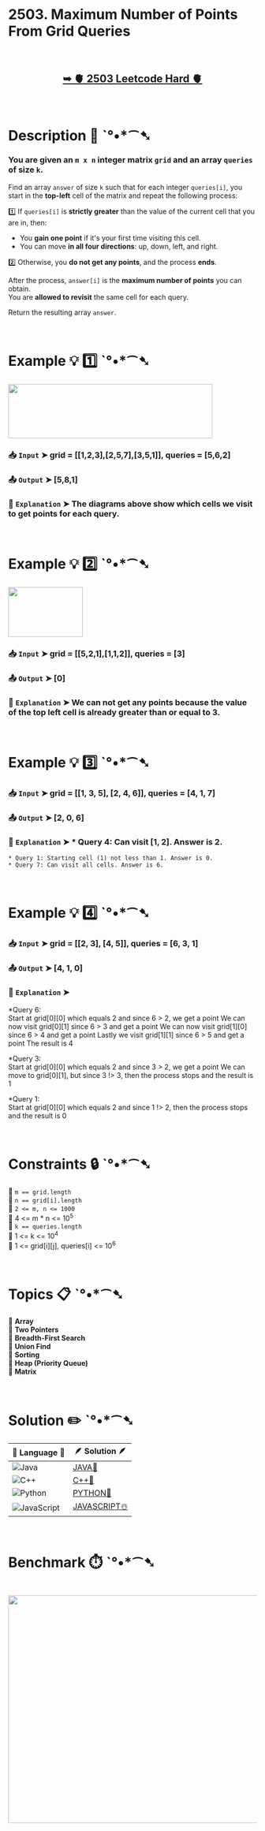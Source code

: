 # 2503. Maximum Number of Points From Grid Queries

</br>

<h2 align="center"> 

<a href="https://leetcode.com/problems/maximum-number-of-points-from-grid-queries/description/?envType=daily-question&envId=2025-03-28"><strong>➥ 🫀 2503 Leetcode Hard 🫀 </strong></a>
</h2>

</br>

# Description 📜 ˋ°•*⁀➷

### You are given an `m x n` integer matrix `grid` and an array `queries` of size `k`.

Find an array `answer` of size `k` such that for each integer `queries[i]`, you start in the **top-left** cell of the matrix and repeat the following process:

1️⃣ If `queries[i]` is **strictly greater** than the value of the current cell that you are in, then:  
   - You **gain one point** if it's your first time visiting this cell.  
   - You can move **in all four directions**: up, down, left, and right.  

2️⃣ Otherwise, you **do not get any points**, and the process **ends**.  

After the process, `answer[i]` is the **maximum number of points** you can obtain.  
You are **allowed to revisit** the same cell for each query.

Return the resulting array `answer`.

</br>

# Example 💡 1️⃣ ˋ°•*⁀➷

<img src="https://github.com/user-attachments/assets/5b9e135e-0f25-4825-8a40-993104ed5a3d" width="414px" height="110px" />

  ### 📥 `Input`  ➤ grid = [[1,2,3],[2,5,7],[3,5,1]], queries = [5,6,2]

  ### 📤 `Output`  ➤ [5,8,1]

  ### 🔦 `Explanation`  ➤ The diagrams above show which cells we visit to get points for each query.

</br>

# Example 💡 2️⃣ ˋ°•*⁀➷

<img src="https://github.com/user-attachments/assets/dd0d31a0-72c5-4954-aaf2-03ff8378a5df" width="151px" height="101px"/>

  ### 📥 `Input` ➤ grid = [[5,2,1],[1,1,2]], queries = [3]

  ### 📤 `Output`  ➤ [0]

  ### 🔦 `Explanation` ➤ We can not get any points because the value of the top left cell is already greater than or equal to 3.

</br>

# Example 💡 3️⃣ ˋ°•*⁀➷

  ### 📥 `Input` ➤ grid = [[1, 3, 5], [2, 4, 6]], queries = [4, 1, 7]

  ### 📤 `Output`  ➤ [2, 0, 6]

  ### 🔦 `Explanation`  ➤ * Query 4: Can visit [1, 2]. Answer is 2.
    * Query 1: Starting cell (1) not less than 1. Answer is 0.
    * Query 7: Can visit all cells. Answer is 6.

</br>

# Example 💡 4️⃣ ˋ°•*⁀➷

   ### 📥 `Input`  ➤ grid = [[2, 3], [4, 5]], queries = [6, 3, 1]
   ### 📤 `Output`  ➤ [4, 1, 0]
   ### 🔦 `Explanation`  ➤
   *Query 6:  
   Start at grid[0][0] which equals 2 and since 6 > 2, we get a point
   We can now visit grid[0][1] since 6 > 3 and get a point
   We can now visit grid[1][0] since 6 > 4 and get a point
   Lastly we visit grid[1][1] since 6 > 5 and get a point
   The result is 4

   *Query 3:  
   Start at grid[0][0] which equals 2 and since 3 > 2, we get a point
   We can move to grid[0][1], but since 3 !> 3, then the process stops and the result is 1

   *Query 1:  
   Start at grid[0][0] which equals 2 and since 1 !> 2, then the process stops and the result is 0

</br>

# Constraints 🔒 ˋ°•*⁀➷

🔹 `m == grid.length` </br>
🔹 `n == grid[i].length` </br>
🔹 `2 <= m, n <= 1000` </br>
🔹 4 <= m * n <= 10<sup>5</sup> </br>
🔹 `k == queries.length` </br>
🔹 1 <= k <= 10<sup>4</sup> </br>
🔹 1 <= grid[i][j], queries[i] <= 10<sup>6</sup> </br>

</br>

# Topics 📋 ˋ°•*⁀➷

🔸 **Array**  </br>
🔸 **Two Pointers**  </br>
🔸 **Breadth-First Search**  </br>
🔸 **Union Find**  </br>
🔸 **Sorting**  </br>
🔸 **Heap (Priority Queue)**  </br>
🔸 **Matrix**  </br>

</br>

# Solution ✏️ ˋ°•*⁀➷

| 📒 Language 📒  | 🪶 Solution 🪶 |
| ------------- | ------------- |
|  ![Java](https://img.shields.io/badge/java-%23ED8B00.svg?style=for-the-badge&logo=openjdk&logoColor=white)  | [JAVA🍁](https://github.com/Prakhar-002/LEETCODE/blob/main/%F0%9F%8D%84%20Daily%20Challenge%202025%20%F0%9F%8D%B3/%F0%9F%94%AC%20Examine%20Thoroughly%20%F0%9F%A7%AC/03%20Mar%20%F0%9F%8C%BC/28%20-%2003%20-%202025%20---%202503.%20Maximum%20Number%20of%20Points%20From%20Grid%20Queries%20%E2%98%83%EF%B8%8F%20%F0%9F%8D%81%20%F0%9F%8D%B0%20%F0%9F%8E%B2/%F0%9F%8D%81JAVA%20-%202503.%20Maximum%20Number%20of%20Points%20From%20Grid%20Queries.java) |
|  ![C++](https://img.shields.io/badge/c++-%2300599C.svg?style=for-the-badge&logo=c%2B%2B&logoColor=white)  | [C++🎲](https://github.com/Prakhar-002/LEETCODE/blob/main/%F0%9F%8D%84%20Daily%20Challenge%202025%20%F0%9F%8D%B3/%F0%9F%94%AC%20Examine%20Thoroughly%20%F0%9F%A7%AC/03%20Mar%20%F0%9F%8C%BC/28%20-%2003%20-%202025%20---%202503.%20Maximum%20Number%20of%20Points%20From%20Grid%20Queries%20%E2%98%83%EF%B8%8F%20%F0%9F%8D%81%20%F0%9F%8D%B0%20%F0%9F%8E%B2/%F0%9F%8E%B2CPP%20-%202503.%20Maximum%20Number%20of%20Points%20From%20Grid%20Queries.cpp)  |
|  ![Python](https://img.shields.io/badge/python-3670A0?style=for-the-badge&logo=python&logoColor=ffdd54)    | [PYTHON🍰](https://github.com/Prakhar-002/LEETCODE/blob/main/%F0%9F%8D%84%20Daily%20Challenge%202025%20%F0%9F%8D%B3/%F0%9F%94%AC%20Examine%20Thoroughly%20%F0%9F%A7%AC/03%20Mar%20%F0%9F%8C%BC/28%20-%2003%20-%202025%20---%202503.%20Maximum%20Number%20of%20Points%20From%20Grid%20Queries%20%E2%98%83%EF%B8%8F%20%F0%9F%8D%81%20%F0%9F%8D%B0%20%F0%9F%8E%B2/%F0%9F%8D%B0PYTHON%20-%202503.%20Maximum%20Number%20of%20Points%20From%20Grid%20Queries.py) |
| ![JavaScript](https://img.shields.io/badge/javascript-%23323330.svg?style=for-the-badge&logo=javascript&logoColor=%23F7DF1E)   | [JAVASCRIPT☃️](https://github.com/Prakhar-002/LEETCODE/blob/main/%F0%9F%8D%84%20Daily%20Challenge%202025%20%F0%9F%8D%B3/%F0%9F%94%AC%20Examine%20Thoroughly%20%F0%9F%A7%AC/03%20Mar%20%F0%9F%8C%BC/28%20-%2003%20-%202025%20---%202503.%20Maximum%20Number%20of%20Points%20From%20Grid%20Queries%20%E2%98%83%EF%B8%8F%20%F0%9F%8D%81%20%F0%9F%8D%B0%20%F0%9F%8E%B2/%E2%98%83%EF%B8%8FJAVASCRIPT%20-%202503.%20Maximum%20Number%20of%20Points%20From%20Grid%20Queries.js) |

</br>

# Benchmark ⏱️ ˋ°•*⁀➷

<h1  align="center" >

<img src ="" width = "700px" height="462px" />

</h1>
